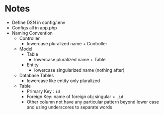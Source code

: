 # Notes

* Define DSN in config/.env
* Configs all in app.php
* Naming Convention
    * Controller
        * lowercase pluralized name + Controller
    * Model
        * Table
            * lowercase pluralized name + Table
        * Entity
            * lowercase singularized name (nothing after)
    * Database Tables
        * lowercase like entity only pluralized
    * Table
        * Primary Key : `id`
        * Foreign Key: name of foreign obj singular + `_id`
        * Other column not have any particular pattern beyond lower case and using underscores to separate words
